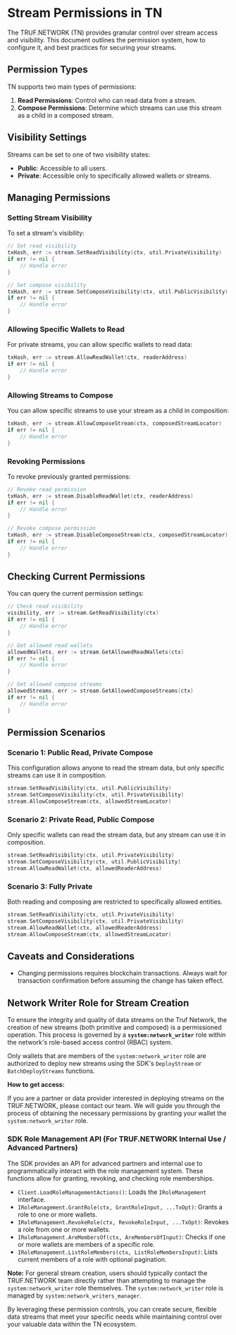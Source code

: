 # Stream Permissions in TN

The TRUF.NETWORK (TN) provides granular control over stream access and visibility. This document outlines the permission system, how to configure it, and best practices for securing your streams.

## Permission Types

TN supports two main types of permissions:

1. **Read Permissions**: Control who can read data from a stream.
2. **Compose Permissions**: Determine which streams can use this stream as a child in a composed stream.

## Visibility Settings

Streams can be set to one of two visibility states:

- **Public**: Accessible to all users.
- **Private**: Accessible only to specifically allowed wallets or streams.

## Managing Permissions

### Setting Stream Visibility

To set a stream's visibility:

```go
// Set read visibility
txHash, err := stream.SetReadVisibility(ctx, util.PrivateVisibility)
if err != nil {
    // Handle error
}

// Set compose visibility
txHash, err := stream.SetComposeVisibility(ctx, util.PublicVisibility)
if err != nil {
    // Handle error
}
```

### Allowing Specific Wallets to Read

For private streams, you can allow specific wallets to read data:

```go
txHash, err := stream.AllowReadWallet(ctx, readerAddress)
if err != nil {
    // Handle error
}
```

### Allowing Streams to Compose

You can allow specific streams to use your stream as a child in composition:

```go
txHash, err := stream.AllowComposeStream(ctx, composedStreamLocator)
if err != nil {
    // Handle error
}
```

### Revoking Permissions

To revoke previously granted permissions:

```go
// Revoke read permission
txHash, err := stream.DisableReadWallet(ctx, readerAddress)
if err != nil {
    // Handle error
}

// Revoke compose permission
txHash, err := stream.DisableComposeStream(ctx, composedStreamLocator)
if err != nil {
    // Handle error
}
```

## Checking Current Permissions

You can query the current permission settings:

```go
// Check read visibility
visibility, err := stream.GetReadVisibility(ctx)
if err != nil {
    // Handle error
}

// Get allowed read wallets
allowedWallets, err := stream.GetAllowedReadWallets(ctx)
if err != nil {
    // Handle error
}

// Get allowed compose streams
allowedStreams, err := stream.GetAllowedComposeStreams(ctx)
if err != nil {
    // Handle error
}
```

## Permission Scenarios

### Scenario 1: Public Read, Private Compose

This configuration allows anyone to read the stream data, but only specific streams can use it in composition.

```go
stream.SetReadVisibility(ctx, util.PublicVisibility)
stream.SetComposeVisibility(ctx, util.PrivateVisibility)
stream.AllowComposeStream(ctx, allowedStreamLocator)
```

### Scenario 2: Private Read, Public Compose

Only specific wallets can read the stream data, but any stream can use it in composition.

```go
stream.SetReadVisibility(ctx, util.PrivateVisibility)
stream.SetComposeVisibility(ctx, util.PublicVisibility)
stream.AllowReadWallet(ctx, allowedReaderAddress)
```

### Scenario 3: Fully Private

Both reading and composing are restricted to specifically allowed entities.

```go
stream.SetReadVisibility(ctx, util.PrivateVisibility)
stream.SetComposeVisibility(ctx, util.PrivateVisibility)
stream.AllowReadWallet(ctx, allowedReaderAddress)
stream.AllowComposeStream(ctx, allowedStreamLocator)
```

## Caveats and Considerations

- Changing permissions requires blockchain transactions. Always wait for transaction confirmation before assuming the change has taken effect.

## Network Writer Role for Stream Creation

To ensure the integrity and quality of data streams on the Truf Network, the creation of new streams (both primitive and composed) is a permissioned operation. This process is governed by a **`system:network_writer`** role within the network's role-based access control (RBAC) system.

Only wallets that are members of the `system:network_writer` role are authorized to deploy new streams using the SDK's `DeployStream` or `BatchDeployStreams` functions.

**How to get access:**

If you are a partner or data provider interested in deploying streams on the TRUF.NETWORK, please contact our team. We will guide you through the process of obtaining the necessary permissions by granting your wallet the `system:network_writer` role.

### SDK Role Management API (For TRUF.NETWORK Internal Use / Advanced Partners)

The SDK provides an API for advanced partners and internal use to programmatically interact with the role management system. These functions allow for granting, revoking, and checking role memberships.

-   `Client.LoadRoleManagementActions()`: Loads the `IRoleManagement` interface.
-   `IRoleManagement.GrantRole(ctx, GrantRoleInput, ...TxOpt)`: Grants a role to one or more wallets.
-   `IRoleManagement.RevokeRole(ctx, RevokeRoleInput, ...TxOpt)`: Revokes a role from one or more wallets.
-   `IRoleManagement.AreMembersOf(ctx, AreMembersOfInput)`: Checks if one or more wallets are members of a specific role.
-   `IRoleManagement.ListRoleMembers(ctx, ListRoleMembersInput)`: Lists current members of a role with optional pagination.

**Note:** For general stream creation, users should typically contact the TRUF.NETWORK team directly rather than attempting to manage the `system:network_writer` role themselves. The `system:network_writer` role is managed by `system:network_writers_manager`.

By leveraging these permission controls, you can create secure, flexible data streams that meet your specific needs while maintaining control over your valuable data within the TN ecosystem.